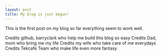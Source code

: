 ```yaml
---
layout: post
title: My blog is just begun!
---
```


This is the first post on my blog so far everything seem to work well.

Credits github, barryclark who help me build this blog so easy 
Credits Dad, mom who bring me my life
Credits my wife who take care of me everydays
Credits Tekcafe Team who make life even more fantasy 
